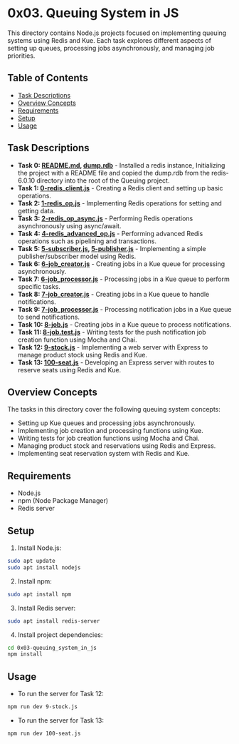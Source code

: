 # 0x03. Queuing System in JS


This directory contains Node.js projects focused on implementing queuing systems using Redis and Kue. Each task explores different aspects of setting up queues, processing jobs asynchronously, and managing job priorities.

## Table of Contents

- [Task Descriptions](#task-descriptions)
- [Overview Concepts](#overview-concepts)
- [Requirements](#requirements)
- [Setup](#setup)
- [Usage](#usage)

## Task Descriptions

- **Task 0: [README.md](README.md), [dump.rdb](dump.rdb)** -  Installed a redis instance, Initializing the project with a README file and copied the dump.rdb from the redis-6.0.10 directory into the root of the Queuing project.
- **Task 1: [0-redis_client.js](0x03-queuing_system_in_js/0-redis_client.js)** - Creating a Redis client and setting up basic operations.
- **Task 2: [1-redis_op.js](0x03-queuing_system_in_js/1-redis_op.js)** - Implementing Redis operations for setting and getting data.
- **Task 3: [2-redis_op_async.js](0x03-queuing_system_in_js/2-redis_op_async.js)** - Performing Redis operations asynchronously using async/await.
- **Task 4: [4-redis_advanced_op.js](0x03-queuing_system_in_js/4-redis_advanced_op.js)** - Performing advanced Redis operations such as pipelining and transactions.
- **Task 5: [5-subscriber.js](0x03-queuing_system_in_js/5-subscriber.js), [5-publisher.js](0x03-queuing_system_in_js/5-publisher.js)** - Implementing a simple publisher/subscriber model using Redis.
- **Task 6: [6-job_creator.js](0x03-queuing_system_in_js/6-job_creator.js)** - Creating jobs in a Kue queue for processing asynchronously.
- **Task 7: [6-job_processor.js](0x03-queuing_system_in_js/6-job_processor.js)** - Processing jobs in a Kue queue to perform specific tasks.
- **Task 8: [7-job_creator.js](0x03-queuing_system_in_js/7-job_creator.js)** - Creating jobs in a Kue queue to handle notifications.
- **Task 9: [7-job_processor.js](0x03-queuing_system_in_js/7-job_processor.js)** - Processing notification jobs in a Kue queue to send notifications.
- **Task 10: [8-job.js](0x03-queuing_system_in_js/8-job.js)** - Creating jobs in a Kue queue to process notifications.
- **Task 11: [8-job.test.js](0x03-queuing_system_in_js/8-job.test.js)** - Writing tests for the push notification job creation function using Mocha and Chai.
- **Task 12: [9-stock.js](0x03-queuing_system_in_js/9-stock.js)** - Implementing a web server with Express to manage product stock using Redis and Kue.
- **Task 13: [100-seat.js](0x03-queuing_system_in_js/100-seat.js)** - Developing an Express server with routes to reserve seats using Redis and Kue.

## Overview Concepts

The tasks in this directory cover the following queuing system concepts:

- Setting up Kue queues and processing jobs asynchronously.
- Implementing job creation and processing functions using Kue.
- Writing tests for job creation functions using Mocha and Chai.
- Managing product stock and reservations using Redis and Express.
- Implementing seat reservation system with Redis and Kue.

## Requirements

- Node.js
- npm (Node Package Manager)
- Redis server

## Setup

1. Install Node.js:

```bash
sudo apt update
sudo apt install nodejs
```

2. Install npm:

```bash
sudo apt install npm
```

3. Install Redis server:

```bash
sudo apt install redis-server
```

4. Install project dependencies:

```bash
cd 0x03-queuing_system_in_js
npm install
```

## Usage

- To run the server for Task 12:

```bash
npm run dev 9-stock.js
```

- To run the server for Task 13:

```bash
npm run dev 100-seat.js
```
